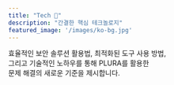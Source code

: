 ```yaml
---
title: "Tech 🤖"
description: "간결한 핵심 테크놀로지"
featured_image: '/images/ko-bg.jpg'
---
```


효율적인 보안 솔루션 활용법, 최적화된 도구 사용 방법,  
그리고 기술적인 노하우를 통해 PLURA를 활용한  
문제 해결의 새로운 기준을 제시합니다.
